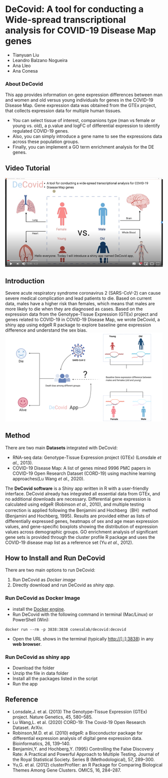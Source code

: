 # DeCovid: A tool for conducting a Wide-spread transcriptional analysis for COVID-19 Disease Map genes

- Tianyuan Liu
- Leandro Balzano Nogueira
- Ana Lleo
- Ana Conesa

### About DeCovid
This app provides information on gene expression differences between man and women and old versus young individuals for genes in the COVID-19 Disease Map. Gene expression data was obtained from the GTEx project, that collects expression data for multiple human tissues.
- You can select tissue of interest, companions type (man vs female or young vs. old), a p.value and logFC of differential expression to identify regulated COVID-19 genes.
- Also, you can simply introduce a gene name to see the expressions data across these population groups.
- Finally, you can implement a GO term enrichment analysis for the DE genes.

## Video Tutorial
[![Watch the video](https://github.com/ConesaLab/DeCovid/blob/master/www/AA65B516-2B6A-463E-AEA5-2C9D7FD4C2D2.jpeg)](https://youtu.be/_sy4fdnQMyE)

## Introduction
Severe acute respiratory syndrome coronavirus 2 (SARS-CoV-2) can cause severe medical complication and lead patients to die. Based on current data, males have a higher risk than females, which means that males are more likely to die when they are diagnosed as cases. Based on the expression data from the Genotype-Tissue Expression (GTEx) project and genes related to COVID-19  in COVID-19 Disease Map, we wrote DeCovid,  a shiny app using edgeR R package to explore baseline gene expression difference and understand the sex bias.
<img src="https://github.com/ConesaLab/DeCovid/blob/master/www/idea.png">

## Method
There are two main **Datasets** integrated with DeCovid:
- RNA-seq data: Genotype-Tissue Expression project (GTEx) (Lonsdale *et al.,* 2013).
- COVID-19 Disease Map: A list of genes mined 9996 PMC papers in COVID-19 Open Research Dataset (CORD-19) using machine learning approaches(Lu Wang *et al.,* 2020).

The **DeCovid software** is a Shiny app written in R with a user-friendly interface. DeCovid already has integrated all essential data from GTEx, and no additional downloads are necessary. Differential gene expression is calculated using edgeR (Robinson *et al.,* 2010), and multiple testing correction is applied following the Benjamini and Hochberg（BH）method (Benjamini and Hochberg, 1995). Results are provided either as lists of differentially expressed genes, heatmaps of sex and age mean expression values, and gene-specific boxplots showing the distribution of expression values across demographic groups. GO enrichment analysis of significant gene sets is provided through the cluster profile R package and uses the COVID-19 disease map list as a reference set (Yu *et al.,* 2012).


## How to Install and Run DeCovid

There are two main options to run DeCovid:

1.  Run DeCovid as *Docker image* 
2.  Directly download and run DeCovid as *shiny app*.

### Run  DeCovid as Docker Image

- install the [Docker engine](https://docs.docker.com/engine/install/).
- Run DeCovid with the following command in terminal (Mac/Linux) or PowerShell (Win):
```
docker run --rm -p 3838:3838 conesalab/decovid:decovid
```
- Open the URL shows in the terminal (typically [http://[::]:3838](http://[::]:3838)) in any **web browser**.

### Run  DeCovid as shiny app
- Download the folder
- Unzip the file in data folder
- Install all the packages listed in the script
- Run the app

## Reference
- Lonsdale,J. et al. (2013) The Genotype-Tissue Expression (GTEx) project. Nature Genetics, 45, 580–585.
- Lu Wang,L. et al. (2020) CORD-19: The Covid-19 Open Research Dataset. ArXiv.
- Robinson,M.D. et al. (2010) edgeR: a Bioconductor package for differential expression analysis of digital gene expression data. Bioinformatics, 26, 139–140.
- Benjamini,Y. and Hochberg,Y. (1995) Controlling the False Discovery Rate: A Practical and Powerful Approach to Multiple Testing. Journal of the Royal Statistical Society. Series B (Methodological), 57, 289–300.
- Yu,G. et al. (2012) clusterProfiler: an R Package for Comparing Biological Themes Among Gene Clusters. OMICS, 16, 284–287.

